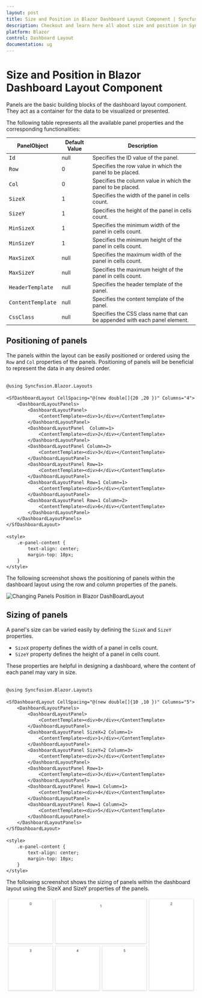 ```yaml
---
layout: post
title: Size and Position in Blazor Dashboard Layout Component | Syncfusion
description: Checkout and learn here all about size and position in Syncfusion Blazor Dashboard Layout component and more.
platform: Blazor
control: Dashboard Layout
documentation: ug
---
```


# Size and Position in Blazor Dashboard Layout Component

Panels are the basic building blocks of the dashboard layout component. They act as a container for the data to be visualized or presented.

The following table represents all the available panel properties and the corresponding functionalities:

| **PanelObject** | **Default Value** | **Description** |
| --- | --- | --- |
| <kbd>Id</kbd> | null | Specifies the ID value of the panel. |
| <kbd>Row</kbd> | 0 | Specifies the row value in which the panel to be placed. |
| <kbd>Col</kbd> | 0 | Specifies the column value in which the panel to be placed. |
| <kbd>SizeX</kbd> | 1 | Specifies the width of the panel in cells count. |
| <kbd>SizeY</kbd> | 1 | Specifies the height of the panel in cells count. |
| <kbd>MinSizeX</kbd> | 1 | Specifies the minimum width of the panel in cells count. |
| <kbd>MinSizeY</kbd> | 1 | Specifies the minimum height of the panel in cells count. |
| <kbd>MaxSizeX</kbd> | null | Specifies the maximum width of the panel in cells count. |
| <kbd>MaxSizeY</kbd> |  null | Specifies the maximum height of the panel in cells count. |
| <kbd>HeaderTemplate</kbd> | null | Specifies the header template of the panel. |
| <kbd>ContentTemplate</kbd> | null | Specifies the content template of the panel. |
| <kbd>CssClass</kbd> | null | Specifies the CSS class name that can be appended with each panel element.|

## Positioning of panels

The panels within the layout can be easily positioned or ordered using the `Row` and `Col` properties of the panels. Positioning of panels will be beneficial to represent the data in any desired order.

```cshtml

@using Syncfusion.Blazor.Layouts

<SfDashboardLayout CellSpacing="@(new double[]{20 ,20 })" Columns="4">
    <DashboardLayoutPanels>
        <DashboardLayoutPanel>
            <ContentTemplate><div>1</div></ContentTemplate>
        </DashboardLayoutPanel>
        <DashboardLayoutPanel  Column=1>
            <ContentTemplate><div>2</div></ContentTemplate>
        </DashboardLayoutPanel>
        <DashboardLayoutPanel Column=2>
            <ContentTemplate><div>3</div></ContentTemplate>
        </DashboardLayoutPanel>
        <DashboardLayoutPanel Row=1>
            <ContentTemplate><div>4</div></ContentTemplate>
        </DashboardLayoutPanel>
        <DashboardLayoutPanel Row=1 Column=1>
            <ContentTemplate><div>5</div></ContentTemplate>
        </DashboardLayoutPanel>
        <DashboardLayoutPanel Row=1 Column=2>
            <ContentTemplate><div>6</div></ContentTemplate>
        </DashboardLayoutPanel>
    </DashboardLayoutPanels>
</SfDashboardLayout>

<style>
    .e-panel-content {
        text-align: center;
        margin-top: 10px;
    }
</style>

```

The following screenshot shows the positioning of panels within the dashboard layout using the row and column properties of the panels.

![Changing Panels Position in Blazor DashBoardLayout](../images/blazor-dashboard-layout-panel-position.png)

## Sizing of panels

A panel's size can be varied easily by defining the `SizeX` and `SizeY` properties.

* `SizeX` property defines the width of a panel in cells count.
* `SizeY` property defines the height of a panel in cells count.

These properties are helpful in designing a dashboard, where the content of each panel may vary in size.

```cshtml

@using Syncfusion.Blazor.Layouts

<SfDashboardLayout CellSpacing="@(new double[]{10 ,10 })" Columns="5">
    <DashboardLayoutPanels>
        <DashboardLayoutPanel>
            <ContentTemplate><div>0</div></ContentTemplate>
        </DashboardLayoutPanel>
        <DashboardLayoutPanel SizeX=2 Column=1>
            <ContentTemplate><div>1</div></ContentTemplate>
        </DashboardLayoutPanel>
        <DashboardLayoutPanel SizeY=2 Column=3>
            <ContentTemplate><div>2</div></ContentTemplate>
        </DashboardLayoutPanel>
        <DashboardLayoutPanel Row=1>
            <ContentTemplate><div>3</div></ContentTemplate>
        </DashboardLayoutPanel>
        <DashboardLayoutPanel Row=1 Column=1>
            <ContentTemplate><div>4</div></ContentTemplate>
        </DashboardLayoutPanel>
        <DashboardLayoutPanel Row=1 Column=2>
            <ContentTemplate><div>5</div></ContentTemplate>
        </DashboardLayoutPanel>
    </DashboardLayoutPanels>
</SfDashboardLayout>

<style>
    .e-panel-content {
        text-align: center;
        margin-top: 10px;
    }
</style>

```

The following screenshot shows the sizing of panels within the dashboard layout using the SizeX and SizeY properties of the panels.

![Changing Panel Size in Blazor DashboardLayout](../images/blazor-admin-template-layout-panel-size.png)